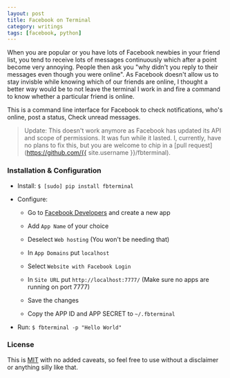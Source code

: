 ```yaml
---
layout: post
title: Facebook on Terminal
category: writings
tags: [facebook, python]
---
```


When you are popular or you have lots of Facebook newbies in your friend list,
you tend to receive lots of messages continuously which after a point become
very annoying. People then ask you "why didn't you reply to their messages even
though you were online". As Facebook doesn't allow us to stay invisble while
knowing which of our friends are online, I thought a better way would be to not
leave the terminal I work in and fire a command to know whether a particular
friend is online.

This is a command line interface for Facebook to check notifications, who's
online, post a status, Check unread messages.

> Update: This doesn't work anymore as Facebook has updated its API
and scope of permissions. It was fun while it lasted. I, currently, have no
plans to fix this, but you are welcome to chip in a [pull
request](https://github.com/{{ site.username }}/fbterminal).


### Installation & Configuration

- Install: `$ [sudo] pip install fbterminal`

- Configure:

    - Go to [Facebook Developers](https://developers.facebook.com/apps) and
      create a new app

    - Add `App Name` of your choice

    - Deselect `Web hosting` (You won't be needing that)

    - In `App Domains` put `localhost`

    - Select `Website with Facebook Login`

    - In `Site URL` put `http://localhost:7777/` (Make sure no apps are running
    on port 7777)

    - Save the changes

    - Copy the APP ID and APP SECRET to `~/.fbterminal`

- Run: `$ fbterminal -p "Hello World"`

### License

This is [MIT](https://github.com/decached/fbterminal/blob/master/LICENCE) with no
added caveats, so feel free to use without a disclaimer or anything silly like that.
